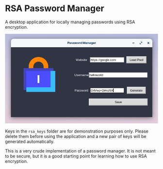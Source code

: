 # RSA Password Manager

A desktop application for locally managing passwords using RSA encryption.

![](screenshot.png)

Keys in the `rsa_keys` folder are for demonstration purposes only. Please delete them before using the application and a new pair of keys will be generated automatically.

This is a very crude implementation of a password manager. It is not meant to be secure, but it is a good starting point for learning how to use RSA encryption.
